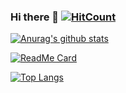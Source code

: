 ### Hi there 👋    [![HitCount](http://hits.dwyl.com/Multiplys/Multiplys.svg)](https://github.com/Multiplys)

[![Anurag's github stats](https://github-readme-stats.vercel.app/api?username=Multiplys&show_icons=true&theme=dark&include_all_commits=true)](https://github.com/Multiplys)

[![ReadMe Card](https://github-readme-stats.vercel.app/api/pin/?username=Multiplys&repo=Multiplys.github.io&show_owner=true&theme=dark)](https://github.com/Multiplys/Multiplys.github.io)

[![Top Langs](https://github-readme-stats.vercel.app/api/top-langs/?username=Multiplys&theme=dark&layout=compact)](https://github.com/Multiplys)

<!--
**Multiplys/Multiplys** is a ✨ _special_ ✨ repository because its `README.md` (this file) appears on your GitHub profile.

Here are some ideas to get you started:

- 🔭 I’m currently working on ...
- 🌱 I’m currently learning ...
- 👯 I’m looking to collaborate on ...
- 🤔 I’m looking for help with ...
- 💬 Ask me about ...
- 📫 How to reach me: ...
- 😄 Pronouns: ...
- ⚡ Fun fact: ...
-->
